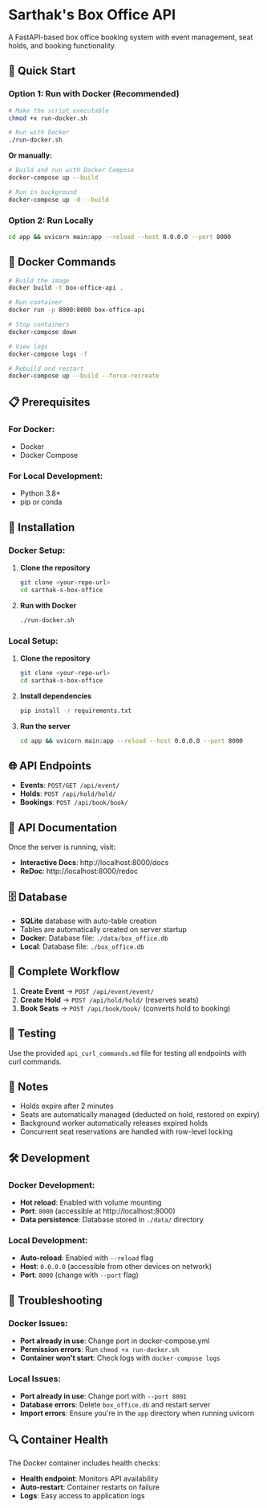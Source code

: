 # Sarthak's Box Office API

A FastAPI-based box office booking system with event management, seat holds, and booking functionality.

## 🚀 Quick Start

### Option 1: Run with Docker (Recommended)

```bash
# Make the script executable
chmod +x run-docker.sh

# Run with Docker
./run-docker.sh
```

**Or manually:**
```bash
# Build and run with Docker Compose
docker-compose up --build

# Run in background
docker-compose up -d --build
```

### Option 2: Run Locally

```bash
cd app && uvicorn main:app --reload --host 0.0.0.0 --port 8000
```

## 🐳 Docker Commands

```bash
# Build the image
docker build -t box-office-api .

# Run container
docker run -p 8000:8000 box-office-api

# Stop containers
docker-compose down

# View logs
docker-compose logs -f

# Rebuild and restart
docker-compose up --build --force-recreate
```

## 📋 Prerequisites

### For Docker:
- Docker
- Docker Compose

### For Local Development:
- Python 3.8+
- pip or conda

## 🔧 Installation

### Docker Setup:
1. **Clone the repository**
   ```bash
   git clone <your-repo-url>
   cd sarthak-s-box-office
   ```

2. **Run with Docker**
   ```bash
   ./run-docker.sh
   ```

### Local Setup:
1. **Clone the repository**
   ```bash
   git clone <your-repo-url>
   cd sarthak-s-box-office
   ```

2. **Install dependencies**
   ```bash
   pip install -r requirements.txt
   ```

3. **Run the server**
   ```bash
   cd app && uvicorn main:app --reload --host 0.0.0.0 --port 8000
   ```

## 🌐 API Endpoints

- **Events**: `POST/GET /api/event/`
- **Holds**: `POST /api/hold/hold/`
- **Bookings**: `POST /api/book/book/`

## 📖 API Documentation

Once the server is running, visit:
- **Interactive Docs**: http://localhost:8000/docs
- **ReDoc**: http://localhost:8000/redoc

## 🗄️ Database

- **SQLite** database with auto-table creation
- Tables are automatically created on server startup
- **Docker**: Database file: `./data/box_office.db`
- **Local**: Database file: `./box_office.db`

## 🔄 Complete Workflow

1. **Create Event** → `POST /api/event/event/`
2. **Create Hold** → `POST /api/hold/hold/` (reserves seats)
3. **Book Seats** → `POST /api/book/book/` (converts hold to booking)

## 🧪 Testing

Use the provided `api_curl_commands.md` file for testing all endpoints with curl commands.

## 📝 Notes

- Holds expire after 2 minutes
- Seats are automatically managed (deducted on hold, restored on expiry)
- Background worker automatically releases expired holds
- Concurrent seat reservations are handled with row-level locking

## 🛠️ Development

### Docker Development:
- **Hot reload**: Enabled with volume mounting
- **Port**: `8000` (accessible at http://localhost:8000)
- **Data persistence**: Database stored in `./data/` directory

### Local Development:
- **Auto-reload**: Enabled with `--reload` flag
- **Host**: `0.0.0.0` (accessible from other devices on network)
- **Port**: `8000` (change with `--port` flag)

## 🚨 Troubleshooting

### Docker Issues:
- **Port already in use**: Change port in docker-compose.yml
- **Permission errors**: Run `chmod +x run-docker.sh`
- **Container won't start**: Check logs with `docker-compose logs`

### Local Issues:
- **Port already in use**: Change port with `--port 8001`
- **Database errors**: Delete `box_office.db` and restart server
- **Import errors**: Ensure you're in the `app` directory when running uvicorn

## 🔍 Container Health

The Docker container includes health checks:
- **Health endpoint**: Monitors API availability
- **Auto-restart**: Container restarts on failure
- **Logs**: Easy access to application logs